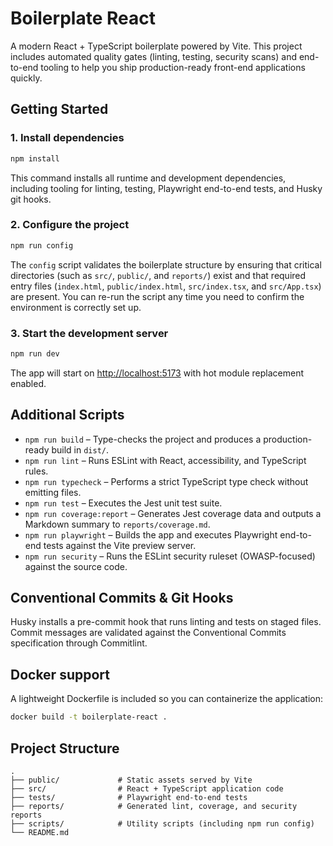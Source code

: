 # Boilerplate React

A modern React + TypeScript boilerplate powered by Vite. This project includes automated
quality gates (linting, testing, security scans) and end-to-end tooling to help you ship
production-ready front-end applications quickly.

## Getting Started

### 1. Install dependencies

```bash
npm install
```

This command installs all runtime and development dependencies, including tooling for
linting, testing, Playwright end-to-end tests, and Husky git hooks.

### 2. Configure the project

```bash
npm run config
```

The `config` script validates the boilerplate structure by ensuring that critical
directories (such as `src/`, `public/`, and `reports/`) exist and that required entry
files (`index.html`, `public/index.html`, `src/index.tsx`, and `src/App.tsx`) are present. You can
re-run the script any time you need to confirm the environment is correctly set up.

### 3. Start the development server

```bash
npm run dev
```

The app will start on [http://localhost:5173](http://localhost:5173) with hot module
replacement enabled.

## Additional Scripts

- `npm run build` – Type-checks the project and produces a production-ready build in
  `dist/`.
- `npm run lint` – Runs ESLint with React, accessibility, and TypeScript rules.
- `npm run typecheck` – Performs a strict TypeScript type check without emitting files.
- `npm run test` – Executes the Jest unit test suite.
- `npm run coverage:report` – Generates Jest coverage data and outputs a Markdown summary to `reports/coverage.md`.
- `npm run playwright` – Builds the app and executes Playwright end-to-end tests against the Vite preview server.
- `npm run security` – Runs the ESLint security ruleset (OWASP-focused) against the
  source code.

## Conventional Commits & Git Hooks

Husky installs a pre-commit hook that runs linting and tests on staged files. Commit
messages are validated against the Conventional Commits specification through Commitlint.

## Docker support

A lightweight Dockerfile is included so you can containerize the application:

```bash
docker build -t boilerplate-react .
```

## Project Structure

```
.
├── public/             # Static assets served by Vite
├── src/                # React + TypeScript application code
├── tests/              # Playwright end-to-end tests
├── reports/            # Generated lint, coverage, and security reports
├── scripts/            # Utility scripts (including npm run config)
└── README.md
```
